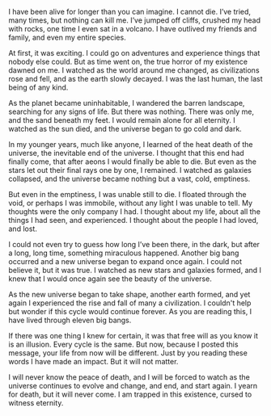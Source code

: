 I have been alive for longer than you can imagine. I cannot die. I’ve tried, many times, but nothing can kill me. I’ve jumped off cliffs, crushed my head with rocks, one time I even sat in a volcano. I have outlived my friends and family, and even my entire species.

At first, it was exciting. I could go on adventures and experience things that nobody else could. But as time went on, the true horror of my existence dawned on me. I watched as the world around me changed, as civilizations rose and fell, and as the earth slowly decayed. I was the last human, the last being of any kind.

As the planet became uninhabitable, I wandered the barren landscape, searching for any signs of life. But there was nothing. There was only me, and the sand beneath my feet. I would remain alone for all eternity. I watched as the sun died, and the universe began to go cold and dark.

In my younger years, much like anyone, I learned of the heat death of the universe, the inevitable end of the universe. I thought that this end had finally come, that after aeons I would finally be able to die. But even as the stars let out their final rays one by one, I remained. I watched as galaxies collapsed, and the universe became nothing but a vast, cold, emptiness.

But even in the emptiness, I was unable still to die. I floated through the void, or perhaps I was immobile, without any light I was unable to tell. My thoughts were the only company I had. I thought about my life, about all the things I had seen, and experienced. I thought about the people I had loved, and lost.

I could not even try to guess how long I’ve been there, in the dark, but after a long, long time, something miraculous happened. Another big bang occurred and a new universe began to expand once again. I could not believe it, but it was true. I watched as new stars and galaxies formed, and I knew that I would once again see the beauty of the universe.

As the new universe began to take shape, another earth formed, and yet again I experienced the rise and fall of many a civilization. I couldn't help but wonder if this cycle would continue forever. As you are reading this, I have lived through eleven big bangs.

If there was one thing I knew for certain, it was that free will as you know it is an illusion. Every cycle is the same. But now, because I posted this message, your life from now will be different. Just by you reading these words I have made an impact. But it will not matter.

I will never know the peace of death, and I will be forced to watch as the universe continues to evolve and change, and end, and start again. I yearn for death, but it will never come. I am trapped in this existence, cursed to witness eternity.